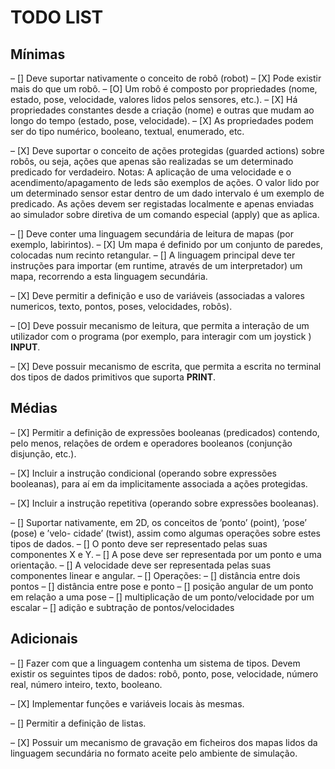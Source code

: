 # TODO LIST

## Mínimas

– [] Deve suportar nativamente o conceito de robô (robot)
    – [X] Pode existir mais do que um robô.
    – [O] Um robô é composto por propriedades (nome, estado, pose, velocidade, valores lidos pelos sensores, etc.).
    – [X] Há propriedades constantes desde a criação (nome) e outras que mudam ao longo do tempo (estado, pose, velocidade).
    – [X] As propriedades podem ser do tipo numérico, booleano, textual, enumerado, etc.

– [X] Deve suportar o conceito de ações protegidas (guarded actions) sobre robôs, ou seja, ações que apenas são realizadas se um determinado predicado for verdadeiro.
Notas: A aplicação de uma velocidade e o acendimento/apagamento de leds são exemplos de ações. O valor lido por um determinado sensor estar dentro de um dado intervalo é um
exemplo de predicado. As ações devem ser registadas localmente e apenas enviadas ao simulador sobre diretiva de um comando especial (apply) que as aplica.

– [] Deve conter uma linguagem secundária de leitura de mapas (por exemplo, labirintos).
    – [X] Um mapa é definido por um conjunto de paredes, colocadas num recinto retangular.
    – [] A linguagem principal deve ter instruções para importar (em runtime, através de um interpretador) um mapa, recorrendo a esta linguagem secundária.

– [X] Deve permitir a definição e uso de variáveis (associadas a valores numericos, texto, pontos, poses, velocidades, robôs).

– [O] Deve possuir mecanismo de leitura, que permita a interação de um utilizador com o  programa (por exemplo, para interagir com um joystick ) **INPUT**.

– [X] Deve possuir mecanismo de escrita, que permita a escrita no terminal dos tipos de dados primitivos que suporta **PRINT**.

## Médias

– [X] Permitir a definição de expressões booleanas (predicados) contendo, pelo menos, relações de ordem e operadores booleanos (conjunção disjunção, etc.).

– [X] Incluir a instrução condicional (operando sobre expressões booleanas), para aí em da implicitamente associada a ações protegidas.

– [X] Incluir a instrução repetitiva (operando sobre expressões booleanas).

– [] Suportar nativamente, em 2D, os conceitos de ’ponto’ (point), ’pose’ (pose) e ’velo-
cidade’ (twist), assim como algumas operações sobre estes tipos de dados.
    – [] O ponto deve ser representado pelas suas componentes X e Y.
    – [] A pose deve ser representada por um ponto e uma orientação.
    – [] A velocidade deve ser representada pelas suas componentes linear e angular.
    – [] Operações:
        – [] distância entre dois pontos
        – [] distância entre pose e ponto
        – [] posição angular de um ponto em relação a uma pose
        – [] multiplicação de um ponto/velocidade por um escalar
        – [] adição e subtração de pontos/velocidades 

## Adicionais

– [] Fazer com que a linguagem contenha um sistema de tipos. Devem existir os seguintes tipos de dados: robô, ponto, pose, velocidade, número real, número inteiro, texto, booleano.

– [X] Implementar funções e variáveis locais às mesmas.

– [] Permitir a definição de listas.

– [X] Possuir um mecanismo de gravação em ficheiros dos mapas lidos da linguagem secundária no formato aceite pelo ambiente de simulação.